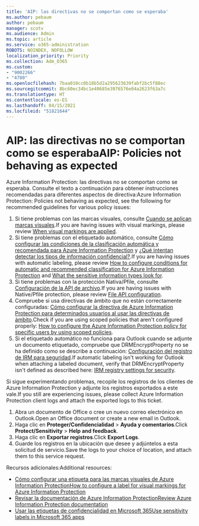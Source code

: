 ```yaml
---
title: 'AIP: las directivas no se comportan como se esperaba'
ms.author: pebaum
author: pebaum
manager: scotv
ms.audience: Admin
ms.topic: article
ms.service: o365-administration
ROBOTS: NOINDEX, NOFOLLOW
localization_priority: Priority
ms.collection: Adm_O365
ms.custom:
- "9002266"
- "4780"
ms.openlocfilehash: 7baa010cc0b18b5d2a295623639fabf2bc5f88ec
ms.sourcegitcommit: 8bc60ec34bc1e40685e3976576e04a2623f63a7c
ms.translationtype: HT
ms.contentlocale: es-ES
ms.lasthandoff: 04/15/2021
ms.locfileid: "51821644"
---
```

# <a name="aip-policies-not-behaving-as-expected"></a><span data-ttu-id="7a8e4-102">AIP: las directivas no se comportan como se esperaba</span><span class="sxs-lookup"><span data-stu-id="7a8e4-102">AIP: Policies not behaving as expected</span></span>

<span data-ttu-id="7a8e4-103">Azure Information Protection: las directivas no se comportan como se esperaba. Consulte el texto a continuación para obtener instrucciones recomendadas para diferentes aspectos de directiva:</span><span class="sxs-lookup"><span data-stu-id="7a8e4-103">Azure Information Protection: Policies not behaving as expected, see the following for recommended guidelines for various policy issues:</span></span>

1. <span data-ttu-id="7a8e4-104">Si tiene problemas con las marcas visuales, consulte [Cuando se aplican marcas visuales](https://docs.microsoft.com/azure/information-protection/configure-policy-markings#when-visual-markings-are-applied).</span><span class="sxs-lookup"><span data-stu-id="7a8e4-104">If you are having issues with visual markings, please review [When visual markings are applied](https://docs.microsoft.com/azure/information-protection/configure-policy-markings#when-visual-markings-are-applied).</span></span>
2. <span data-ttu-id="7a8e4-105">Si tiene problemas con el etiquetado automático, consulte [Cómo configurar las condiciones de la clasificación automática y recomendada para Azure Information Protection](https://docs.microsoft.com/azure/information-protection/configure-policy-classification) y [¿Qué intentan detectar los tipos de información confidencial?](https://docs.microsoft.com/microsoft-365/compliance/sensitive-information-type-entity-definitions).</span><span class="sxs-lookup"><span data-stu-id="7a8e4-105">If you are having issues with automatic labeling, please review [How to configure conditions for automatic and recommended classification for Azure Information Protection](https://docs.microsoft.com/azure/information-protection/configure-policy-classification) and [What the sensitive information types look for](https://docs.microsoft.com/microsoft-365/compliance/sensitive-information-type-entity-definitions).</span></span>
3. <span data-ttu-id="7a8e4-106">Si tiene problemas con la protección Nativa/Pfile, consulte [Configuración de la API de archivo](https://docs.microsoft.com/azure/information-protection/develop/file-api-configuration).</span><span class="sxs-lookup"><span data-stu-id="7a8e4-106">If you are having issues with Native/Pfile protection, please review [File API configuration](https://docs.microsoft.com/azure/information-protection/develop/file-api-configuration).</span></span>
4. <span data-ttu-id="7a8e4-107">Compruebe si usa directivas de ámbito que no están correctamente configuradas: [Cómo configurar la directiva de Azure Information Protection para determinados usuarios al usar las directivas de ámbito](https://docs.microsoft.com/azure/information-protection/configure-policy-scope).</span><span class="sxs-lookup"><span data-stu-id="7a8e4-107">Check if you are using scoped policies that aren't configured properly: [How to configure the Azure Information Protection policy for specific users by using scoped policies](https://docs.microsoft.com/azure/information-protection/configure-policy-scope).</span></span>
5. <span data-ttu-id="7a8e4-108">Si el etiquetado automático no funciona para Outlook cuando se adjunte un documento etiquetado, compruebe que DRMEncryptProperty no se ha definido como se describe a continuación: [Configuración del registro de IRM para seguridad](https://docs.microsoft.com/deployoffice/security/protect-sensitive-messages-and-documents-by-using-irm-in-office#office-2016-irm-registry-key-options).</span><span class="sxs-lookup"><span data-stu-id="7a8e4-108">If automatic labeling isn't working for Outlook when attaching a labeled document, verify that DRMEncryptProperty isn't defined as described here: [IRM registry settings for security](https://docs.microsoft.com/deployoffice/security/protect-sensitive-messages-and-documents-by-using-irm-in-office#office-2016-irm-registry-key-options).</span></span>

<span data-ttu-id="7a8e4-109">Si sigue experimentando problemas, recopile los registros de los clientes de Azure Information Protection y adjunte los registros exportados a este vale.</span><span class="sxs-lookup"><span data-stu-id="7a8e4-109">If you still are experiencing issues, please collect Azure Information Protection client logs and attach the exported logs to this ticket.</span></span>

1. <span data-ttu-id="7a8e4-110">Abra un documento de Office o cree un nuevo correo electrónico en Outlook.</span><span class="sxs-lookup"><span data-stu-id="7a8e4-110">Open an Office document or create a new email in Outlook.</span></span>
2. <span data-ttu-id="7a8e4-111">Haga clic en **Proteger/Confidencialidad** > **Ayuda y comentarios**.</span><span class="sxs-lookup"><span data-stu-id="7a8e4-111">Click **Protect/Sensitivity** > **Help and feedback**.</span></span>
3. <span data-ttu-id="7a8e4-112">Haga clic en **Exportar registros**.</span><span class="sxs-lookup"><span data-stu-id="7a8e4-112">Click **Export Logs**.</span></span>
4. <span data-ttu-id="7a8e4-113">Guarde los registros en la ubicación que desee y adjúntelos a esta solicitud de servicio.</span><span class="sxs-lookup"><span data-stu-id="7a8e4-113">Save the logs to your choice of location, and attach them to this service request.</span></span>

<span data-ttu-id="7a8e4-114">Recursos adicionales:</span><span class="sxs-lookup"><span data-stu-id="7a8e4-114">Additional resources:</span></span>

- [<span data-ttu-id="7a8e4-115">Cómo configurar una etiqueta para las marcas visuales de Azure Information Protection</span><span class="sxs-lookup"><span data-stu-id="7a8e4-115">How to configure a label for visual markings for Azure Information Protection</span></span>](https://docs.microsoft.com/azure/information-protection/configure-policy-markings)
- [<span data-ttu-id="7a8e4-116">Revisar la documentación de Azure Information Protection</span><span class="sxs-lookup"><span data-stu-id="7a8e4-116">Review Azure Information Protection documentation</span></span>](https://docs.microsoft.com/azure/information-protection/what-is-information-protection)
- [<span data-ttu-id="7a8e4-117">Usar las etiquetas de confidencialidad en Microsoft 365</span><span class="sxs-lookup"><span data-stu-id="7a8e4-117">Use sensitivity labels in Microsoft 365 apps</span></span>](https://docs.microsoft.com/microsoft-365/compliance/sensitivity-labels-office-apps)


